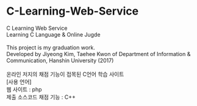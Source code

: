 # C-Learning-Web-Service
C Learning Web Service<br/>
Learning C Language & Online Jugde<br/>
<br/>
This project is my graduation work.<br/>
Developed by Jiyeong Kim, Taehee Kwon of Department of Information & Communication, Hanshin University
(2017)<br/><br/>
온라인 저지의 채점 기능이 접목된 C언어 학습 사이트
<br/>[사용 언어]<br/>
웹 사이트 : php<br/>
제출 소스코드 채점 기능 : C++
